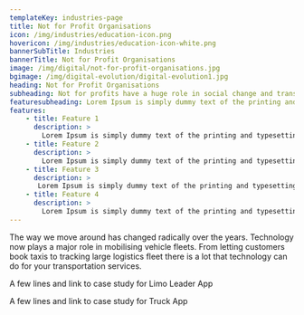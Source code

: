 ```yaml
---
templateKey: industries-page
title: Not for Profit Organisations
icon: /img/industries/education-icon.png
hovericon: /img/industries/education-icon-white.png
bannerSubTitle: Industries
bannerTitle: Not for Profit Organisations
image: /img/digital/not-for-profit-organisations.jpg
bgimage: /img/digital-evolution/digital-evolution1.jpg
heading: Not for Profit Organisations
subheading: Not for profits have a huge role in social change and transformation. Technology is helping them transform how they work, increase access to resources and increase their impact many fold.
featuresubheading: Lorem Ipsum is simply dummy text of the printing and typesetting industry. Lorem Ipsum has been the industry's standard dummy text
features:
    - title: Feature 1
      description: >
        Lorem Ipsum is simply dummy text of the printing and typesetting industry. Lorem Ipsum has been the industry's standard dummy text ever since the 1500s.
    - title: Feature 2
      description: >
        Lorem Ipsum is simply dummy text of the printing and typesetting industry. Lorem Ipsum has been the industry's standard dummy text ever since the 1500s.
    - title: Feature 3
      description: >
       Lorem Ipsum is simply dummy text of the printing and typesetting industry. Lorem Ipsum has been the industry's standard dummy text ever since the 1500s.
    - title: Feature 4
      description: >
        Lorem Ipsum is simply dummy text of the printing and typesetting industry. Lorem Ipsum has been the industry's standard dummy text ever since the 1500s.
---
```


The way we move around has changed radically over the years. Technology now plays a major role in mobilising vehicle fleets. From letting customers book taxis to tracking large logistics fleet there is a lot that technology can do for your transportation services.

A few lines and link to case study for Limo Leader App

A few lines and link to case study for Truck App
